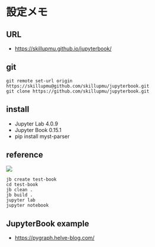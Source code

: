 # 設定メモ

## URL
  - https://skillupmu.github.io/jupyterbook/


## git
``` 
git remote set-url origin https://skillupmu@github.com/skillupmu/jupyterbook.git
git clone https://github.com/skillupmu/jupyterbook.git
```


## install
 - Jupyter Lab 4.0.9
 - Jupyter Book 0.15.1
 - pip install myst-parser


## reference

![](https://jupyterbook.org/en/stable/_static/logo-wide.svg)

``` 
jb create test-book
cd test-book
jb clean .
jb build .
jupyter lab
jupyter notebook
```

## JupyterBook example

 - https://pygraph.helve-blog.com/
